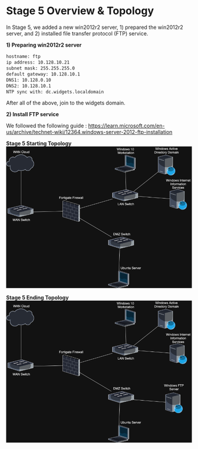 # Stage 5 Overview & Topology

In Stage 5, we added a new win2012r2 server, 1) prepared the win2012r2 server, and 2) installed file transfer protocol (FTP) service. 

**1) Preparing win2012r2 server**

    hostname: ftp
    ip address: 10.128.10.21
    subnet mask: 255.255.255.0
    default gateway: 10.128.10.1
    DNS1: 10.128.0.10
    DNS2: 10.128.10.1
    NTP sync with: dc.widgets.localdomain

After all of the above, join to the widgets domain.

**2) Install FTP service**

We followed the following guide : https://learn.microsoft.com/en-us/archive/technet-wiki/12364.windows-server-2012-ftp-installation

**Stage 5 Starting Topology**
![Stage 4 Topology](https://github.com/JWingate15/Divergence-Network-Capstone/blob/main/Stage%204%20Overview%20%26%20Topology/Stage%204%20Topology.drawio.png)


**Stage 5 Ending Topology**
![Stage 5 Topology](https://github.com/JWingate15/Divergence-Network-Capstone/blob/main/Stage%205%20Overview%20%26%20Topology/Stage%205%20Topology.drawio.png)
